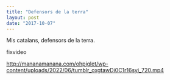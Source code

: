 ```yaml
---
title: "Defensors de la terra"
layout: post
date: "2017-10-07"
---
```


Mis catalans, defensors de la terra.

fixvideo

http://mananamanana.com/ohpiglet/wp-content/uploads/2022/06/tumblr_oxgtawDi0C1r16syi_720.mp4
